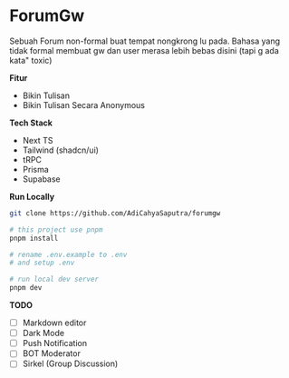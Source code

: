 # ForumGw

Sebuah Forum non-formal buat tempat nongkrong lu pada.
Bahasa yang tidak formal membuat gw dan user merasa lebih bebas disini (tapi g ada kata" toxic)

**Fitur**

- Bikin Tulisan
- Bikin Tulisan Secara Anonymous

**Tech Stack**

- Next TS
- Tailwind (shadcn/ui)
- tRPC
- Prisma
- Supabase

**Run Locally**

```bash
git clone https://github.com/AdiCahyaSaputra/forumgw

# this project use pnpm
pnpm install

# rename .env.example to .env
# and setup .env

# run local dev server
pnpm dev
```

**TODO**

- [ ] Markdown editor
- [ ] Dark Mode
- [ ] Push Notification
- [ ] BOT Moderator
- [ ] Sirkel (Group Discussion)
